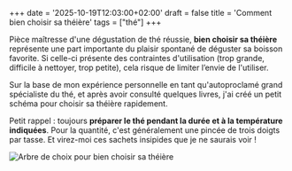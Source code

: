 +++
date = '2025-10-19T12:03:00+02:00'
draft = false
title = 'Comment bien choisir sa théière'
tags = ["thé"]
+++

Pièce maîtresse d'une dégustation de thé réussie, **bien choisir sa théière** représente une part importante du plaisir spontané de déguster sa boisson favorite. Si celle-ci présente des contraintes d'utilisation (trop grande, difficile à nettoyer, trop petite), cela risque de limiter l’envie de l'utiliser.

Sur la base de mon expérience personnelle en tant qu'autoproclamé grand spécialiste du thé, et après avoir consulté quelques livres, j'ai créé un petit schéma pour choisir sa théière rapidement.

Petit rappel : toujours **préparer le thé pendant la durée et à la température indiquées**. Pour la quantité, c'est généralement une pincée de trois doigts par tasse. Et virez-moi ces sachets insipides que je ne saurais voir !

![Arbre de choix pour bien choisir sa théière](/images/Bien_choisir_sa_Théières/Bien_choisir_sa_Théières.png)

